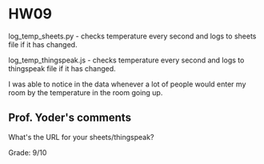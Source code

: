 # HW09

log_temp_sheets.py - checks temperature every second and logs to sheets file if it has changed.  

log_temp_thingspeak.js - checks temperature every second and logs to thingspeak file if it has changed.   

I was able to notice in the data whenever a lot of people would enter my room by the temperature in the room going up.

## Prof. Yoder's comments

What's the URL for your sheets/thingspeak?

Grade:  9/10
